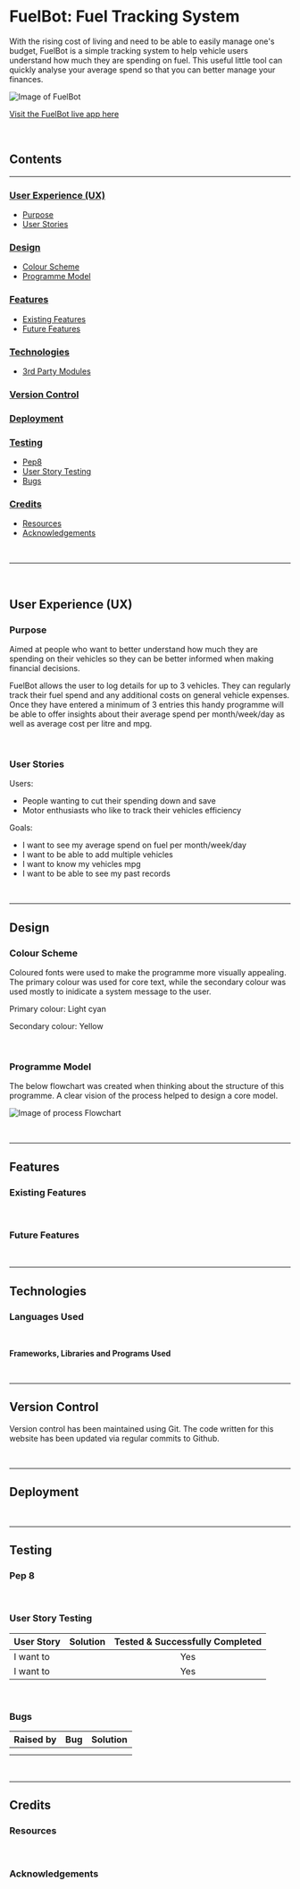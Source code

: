 # FuelBot: Fuel Tracking System

With the rising cost of living and need to be able to easily manage one's budget, FuelBot is a simple tracking system to help vehicle users understand how much they are spending on fuel. This useful little tool can quickly analyse your average spend so that you can better manage your finances.

![Image of FuelBot](documentation/readme-images/fuelbot_logo.PNG)

[Visit the FuelBot live app here](https://fuelbot.herokuapp.com/)

<br>

## Contents
----

### [User Experience (UX)](#user-experience-ux-1)
- [Purpose](#purpose)
- [User Stories](#user-stories)

### [Design](#design-1)
- [Colour Scheme](#colour-scheme)
- [Programme Model](#programme-model)

### [Features](#features-1)
- [Existing Features](#existing-features)
- [Future Features](#future-features)

### [Technologies](#technologies-1)
- [3rd Party Modules](#modules)

### [Version Control](#version-control-1)

### [Deployment](#deployment-1)

### [Testing](#testing-1)
- [Pep8](#pep_8)
- [User Story Testing](#user-story-testing)
- [Bugs](#bugs)

### [Credits](#credits-1)
- [Resources](#resources)
- [Acknowledgements](#acknowledgements)

<br>

----

<br>

## User Experience (UX)
### **Purpose**

Aimed at people who want to better understand how much they are spending on their vehicles so they can be better informed when making financial decisions. 

FuelBot allows the user to log details for up to 3 vehicles. They can regularly track their fuel spend and any additional costs on general vehicle expenses.
Once they have entered a minimum of 3 entries this handy programme will be able to offer insights about their average spend per month/week/day as well as average cost per litre and mpg.

<br>

### User Stories

Users:
 - People wanting to cut their spending down and save
 - Motor enthusiasts who like to track their vehicles efficiency

 Goals:
  - I want to see my average spend on fuel per month/week/day
  - I want to be able to add multiple vehicles
  - I want to know my vehicles mpg
  - I want to be able to see my past records

<br>

----

## Design
### **Colour Scheme**

Coloured fonts were used to make the programme more visually appealing. The primary colour was used for core text, while the secondary colour was used mostly to inidicate a system message to the user.

Primary colour: Light cyan

Secondary colour: Yellow

<br>

### **Programme Model**

The below flowchart was created when thinking about the structure of this programme. A clear vision of the process helped to design a core model.

![Image of process Flowchart](documentation/readme-images/flowchart.png)

<br>

----

## Features
### **Existing Features**

<br>

### **Future Features**


<br>

----

## Technologies
### **Languages Used**


<br>

**Frameworks, Libraries and Programs Used**

<br>

----

## Version Control
Version control has been maintained using Git. The code written for this website has been updated via regular commits to Github.

<br>

----

## Deployment

<br>

----

## Testing

### **Pep 8**

<br>

### **User Story Testing**

| User Story | Solution | Tested & Successfully Completed |
| :----| :---| :----------------------:|
| I want to  |  | Yes |
| I want to  |  | Yes |

<br>

### **Bugs**
  
  | Raised by | Bug | Solution |
  | :---      | :---| :---     |
  |  |  |  |
  |  |  |  |
 
<br>

----

## Credits
### **Resources**

<br>

### **Acknowledgements**


